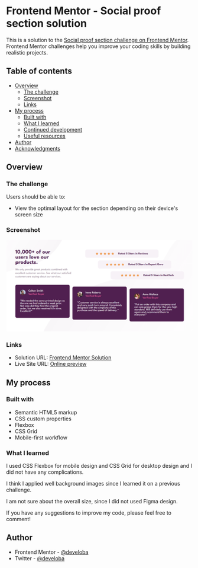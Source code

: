 # Frontend Mentor - Social proof section solution

This is a solution to the [Social proof section challenge on Frontend Mentor](https://www.frontendmentor.io/challenges/social-proof-section-6e0qTv_bA). Frontend Mentor challenges help you improve your coding skills by building realistic projects. 

## Table of contents

- [Overview](#overview)
  - [The challenge](#the-challenge)
  - [Screenshot](#screenshot)
  - [Links](#links)
- [My process](#my-process)
  - [Built with](#built-with)
  - [What I learned](#what-i-learned)
  - [Continued development](#continued-development)
  - [Useful resources](#useful-resources)
- [Author](#author)
- [Acknowledgments](#acknowledgments)


## Overview

### The challenge

Users should be able to:

- View the optimal layout for the section depending on their device's screen size

### Screenshot

![](./images/preview.PNG)

### Links

- Solution URL: [Frontend Mentor Solution](https://www.frontendmentor.io/solutions/social-proof-section-with-html-and-css-grid-and-flexbox-M6y8DzPBdF)
- Live Site URL: [Online preview](https://velvety-mermaid-b363c5.netlify.app/)

## My process

### Built with

- Semantic HTML5 markup
- CSS custom properties
- Flexbox
- CSS Grid
- Mobile-first workflow


### What I learned

I used CSS Flexbox for mobile design and CSS Grid for desktop design and I did not have any complications.

I think I applied well background images since I learned it on a previous challenge. 

I am not sure about the overall size, since I did not used Figma design.

If you have any suggestions to improve my code, please feel free to comment!



## Author


- Frontend Mentor - [@develoba](https://www.frontendmentor.io/profile/develoba)
- Twitter - [@develoba](https://www.twitter.com/develoba)

